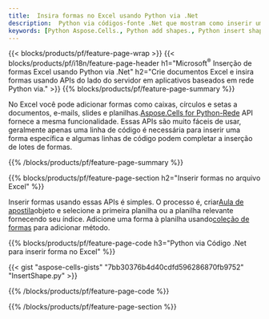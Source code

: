 ```yaml
---
title:  Insira formas no Excel usando Python via .Net
description:  Python via códigos-fonte .Net que mostram como inserir uma forma em arquivos Excel Microsoft usando a biblioteca Python via .Net.
keywords: [Python Aspose.Cells., Python add shapes., Python insert shapes., Python create shapes]
---
```

{{< blocks/products/pf/feature-page-wrap >}}
{{< blocks/products/pf/i18n/feature-page-header h1="Microsoft<sup>&reg;</sup> Inserção de formas Excel usando Python via .Net" h2="Crie documentos Excel e insira formas usando APIs do lado do servidor em aplicativos baseados em rede Python via." >}}
{{% blocks/products/pf/feature-page-summary %}}

 No Excel você pode adicionar formas como caixas, círculos e setas a documentos, e-mails, slides e planilhas.[Aspose.Cells for Python-Rede](https://releases.aspose.com/cells/python-net) API fornece a mesma funcionalidade. Essas APIs são muito fáceis de usar, geralmente apenas uma linha de código é necessária para inserir uma forma específica e algumas linhas de código podem completar a inserção de lotes de formas.

{{% /blocks/products/pf/feature-page-summary %}}

{{% blocks/products/pf/feature-page-section h2="Inserir formas no arquivo Excel" %}}

 Inserir formas usando essas APIs é simples. O processo é, criar[Aula de apostila](https://reference.aspose.com/cells/python-net/aspose.cells/workbook/)objeto e selecione a primeira planilha ou a planilha relevante fornecendo seu índice. Adicione uma forma à planilha usando[coleção de formas](https://reference.aspose.com/cells/python-net/aspose.cells.drawing/shapecollection/) para adicionar método.

{{% blocks/products/pf/feature-page-code h3="Python via Código .Net para inserir forma no Excel" %}}

{{< gist "aspose-cells-gists" "7bb30376b4d40cdfd596286870fb9752" "InsertShape.py" >}}

{{% /blocks/products/pf/feature-page-code %}}

{{% /blocks/products/pf/feature-page-section %}}

